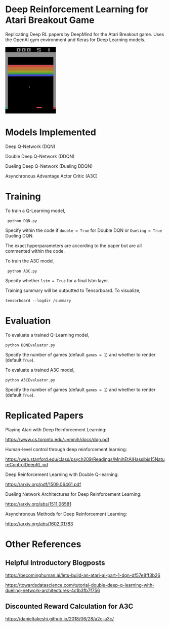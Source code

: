# Deep Reinforcement Learning for Atari Breakout Game
Replicating Deep RL papers by DeepMind for the Atari Breakout game. Uses the OpenAI gym environment and Keras for Deep Learning models.

![game](./sample.gif)

# Models Implemented
Deep Q-Network (DQN)

Double Deep Q-Network (DDQN)

Dueling Deep Q-Network (Dueling DDQN)

Asynchronous Advantage Actor Critic (A3C)

# Training
To train a Q-Learning model,

``` python DQN.py```

Specify within the code if `double = True` for Double DQN or `Dueling = True` Dueling DQN.

The exact hyperparameters are according to the paper but are all commented within the code.

To train the A3C model, 

``` python A3C.py```

Specify whether `lstm = True` for a final lstm layer.

Training summary will be outputted to Tensorboard. To visualize,

``` tensorboard --logdir /summary  ```

# Evaluation
To evaluate a trained Q-Learning model,

```python DQNEvaluator.py```

Specify the number of games (default `games = 1`) and whether to render (default `True`).

To evaluate a trained A3C model,

```python A3CEvaluator.py```

Specify the number of games (default `games = 1`) and whether to render (default `True`).

# Replicated Papers

Playing Atari with Deep Reinforcement Learning:

https://www.cs.toronto.edu/~vmnih/docs/dqn.pdf

Human-level control through deep reinforcement learning:

https://web.stanford.edu/class/psych209/Readings/MnihEtAlHassibis15NatureControlDeepRL.pd

Deep Reinforcement Learning with Double Q-learning:

https://arxiv.org/pdf/1509.06461.pdf

Dueling Network Architectures for Deep Reinforcement Learning:

https://arxiv.org/abs/1511.06581

Asynchronous Methods for Deep Reinforcement Learning:

https://arxiv.org/abs/1602.01783


# Other References

## Helpful Introductory Blogposts
https://becominghuman.ai/lets-build-an-atari-ai-part-1-dqn-df57e8ff3b26

https://towardsdatascience.com/tutorial-double-deep-q-learning-with-dueling-network-architectures-4c1b3fb7f756

## Discounted Reward Calculation for A3C
https://danieltakeshi.github.io/2018/06/28/a2c-a3c/


